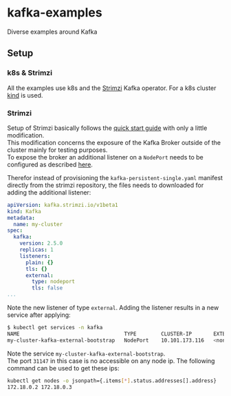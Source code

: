 # kafka-examples
Diverse examples around Kafka

## Setup

### k8s & Strimzi
All the examples use k8s and the [Strimzi](https://strimzi.io/) Kafka operator. For a k8s cluster [kind](https://kind.sigs.k8s.io/) is used.

### Strimzi
Setup of Strimzi basically follows the [quick start guide](https://strimzi.io/quickstarts/) with only a little modification.\
This modification concerns the exposure of the Kafka Broker outside of the cluster mainly for testing purposes.\
To expose the broker an additional listener on a `NodePort` needs to be configured as described [here](https://strimzi.io/docs/operators/master/using.html#proc-accessing-kafka-using-nodeports-str).

Therefor instead of provisioning the `kafka-persistent-single.yaml` manifest directly from the strimzi repository, the files needs to downloaded for adding the additional listener:
```yaml
apiVersion: kafka.strimzi.io/v1beta1
kind: Kafka
metadata:
  name: my-cluster
spec:
  kafka:
    version: 2.5.0
    replicas: 1
    listeners:
      plain: {}
      tls: {}
      external:
        type: nodeport
        tls: false
...
```
Note the new listener of type `external`. Adding the listener results in a new service after applying:
```sh
$ kubectl get services -n kafka
NAME                                  TYPE        CLUSTER-IP       EXTERNAL-IP   PORT(S)                      AGE
my-cluster-kafka-external-bootstrap   NodePort    10.101.173.116   <none>        9094:31147/TCP               20h
```
Note the service `my-cluster-kafka-external-bootstrap`.\
The port `31147` in this case is no accessible on any node ip. The following command can be used to get these ips:
```sh
kubectl get nodes -o jsonpath={.items[*].status.addresses[].address}
172.18.0.2 172.18.0.3
```

